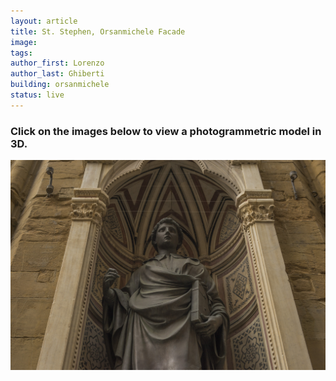 ```yaml
---
layout: article
title: St. Stephen, Orsanmichele Facade
image: 
tags:
author_first: Lorenzo
author_last: Ghiberti
building: orsanmichele
status: live
---
```

<article>
     <h3>Click on the images below to view a photogrammetric model in 3D.</h3>
     <a href="sketchfab.com/3d-models/lorenzo-ghiberti-st-stephen-test-2-8a846fb7c29a42d6afbf0f8225db0e75" title="Redirect to St. Stephen Model">
    <img src="/assets/images/stephenorsanmichele.jpg" alt="St. Stephen" />

